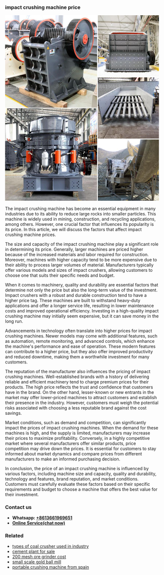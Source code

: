 <h3>impact crushing machine price</h3><img src='1706766799.jpg' alt=''><p>The impact crushing machine has become an essential equipment in many industries due to its ability to reduce large rocks into smaller particles. This machine is widely used in mining, construction, and recycling applications, among others. However, one crucial factor that influences its popularity is its price. In this article, we will discuss the factors that affect impact crushing machine prices.</p><p>The size and capacity of the impact crushing machine play a significant role in determining its price. Generally, larger machines are priced higher because of the increased materials and labor required for construction. Moreover, machines with higher capacity tend to be more expensive due to their ability to process larger volumes of material. Manufacturers typically offer various models and sizes of impact crushers, allowing customers to choose one that suits their specific needs and budget.</p><p>When it comes to machinery, quality and durability are essential factors that determine not only the price but also the long-term value of the investment. Impact crushers with a robust and durable construction tend to have a higher price tag. These machines are built to withstand heavy-duty applications and offer a longer service life, resulting in lower maintenance costs and improved operational efficiency. Investing in a high-quality impact crushing machine may initially seem expensive, but it can save money in the long run.</p><p>Advancements in technology often translate into higher prices for impact crushing machines. Newer models may come with additional features, such as automation, remote monitoring, and advanced controls, which enhance the machine's performance and ease of operation. These modern features can contribute to a higher price, but they also offer improved productivity and reduced downtime, making them a worthwhile investment for many customers.</p><p>The reputation of the manufacturer also influences the pricing of impact crushing machines. Well-established brands with a history of delivering reliable and efficient machinery tend to charge premium prices for their products. The high price reflects the trust and confidence that customers have in the brand. On the other hand, lesser-known or new entrants in the market may offer lower-priced machines to attract customers and establish their presence in the industry. However, customers must weigh the potential risks associated with choosing a less reputable brand against the cost savings.</p><p>Market conditions, such as demand and competition, can significantly impact the prices of impact crushing machines. When the demand for these machines is high, and the supply is limited, manufacturers may increase their prices to maximize profitability. Conversely, in a highly competitive market where several manufacturers offer similar products, price competition may drive down the prices. It is essential for customers to stay informed about market dynamics and compare prices from different manufacturers to make an informed purchasing decision.</p><p>In conclusion, the price of an impact crushing machine is influenced by various factors, including machine size and capacity, quality and durability, technology and features, brand reputation, and market conditions. Customers must carefully evaluate these factors based on their specific requirements and budget to choose a machine that offers the best value for their investment.</p><h3>Contact us</h3><ul><li><strong>Whatsapp:&nbsp;<a href="https://wa.me/8613661969651">+8613661969651</a></strong></li><li><a href="https://swt.shibang-china.com/?git&amp;zhl&amp;impact crushing machine price"><strong>Online Service(chat now)</strong></a></li></ul><h3>Related</h3><ul><li><a href='types of coal crusher used in industry.md'>types of coal crusher used in industry</a></li><li><a href='cement plant for sale.md'>cement plant for sale</a></li><li><a href='200 mesh ore grinder cost.md'>200 mesh ore grinder cost</a></li><li><a href='small scale gold ball mill.md'>small scale gold ball mill</a></li><li><a href='portable crushing machine from spain.md'>portable crushing machine from spain</a></li></ul>
